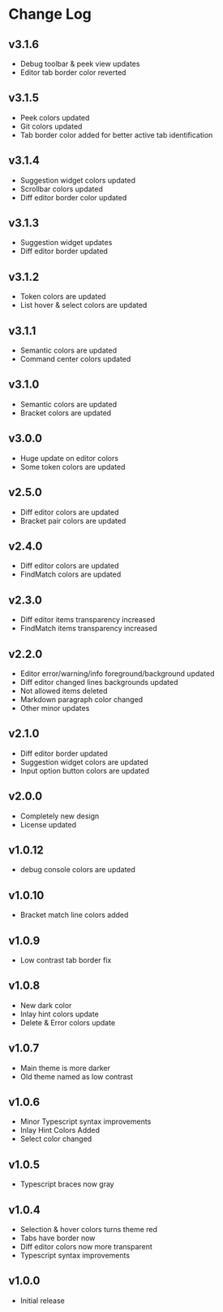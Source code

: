 # Change Log

## v3.1.6

- Debug toolbar & peek view updates
- Editor tab border color reverted

## v3.1.5

- Peek colors updated
- Git colors updated
- Tab border color added for better active tab identification

## v3.1.4

- Suggestion widget colors updated
- Scrollbar colors updated
- Diff editor border color updated

## v3.1.3

- Suggestion widget updates
- Diff editor border updated

## v3.1.2

- Token colors are updated
- List hover & select colors are updated

## v3.1.1

- Semantic colors are updated
- Command center colors updated

## v3.1.0

- Semantic colors are updated
- Bracket colors are updated

## v3.0.0

- Huge update on editor colors
- Some token colors are updated

## v2.5.0

- Diff editor colors are updated
- Bracket pair colors are updated

## v2.4.0

- Diff editor colors are updated
- FindMatch colors are updated

## v2.3.0

- Diff editor items transparency increased
- FindMatch items transparency increased

## v2.2.0

- Editor error/warning/info foreground/background updated
- Diff editor changed lines backgrounds updated
- Not allowed items deleted
- Markdown paragraph color changed
- Other minor updates

## v2.1.0

- Diff editor border updated
- Suggestion widget colors are updated
- Input option button colors are updated

## v2.0.0

- Completely new design
- License updated

## v1.0.12

- debug console colors are updated

## v1.0.10

- Bracket match line colors added

## v1.0.9

- Low contrast tab border fix

## v1.0.8

- New dark color
- Inlay hint colors update
- Delete & Error colors update

## v1.0.7

- Main theme is more darker
- Old theme named as low contrast

## v1.0.6

- Minor Typescript syntax improvements
- Inlay Hint Colors Added
- Select color changed

## v1.0.5

- Typescript braces now gray

## v1.0.4

- Selection & hover colors turns theme red
- Tabs have border now
- Diff editor colors now more transparent
- Typescript syntax improvements

## v1.0.0

- Initial release

